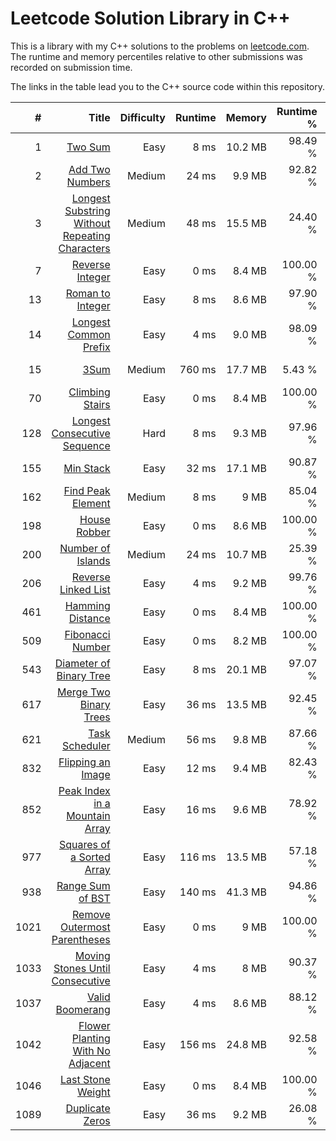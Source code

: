 # Leetcode Solution Library in C++

This is a library with my C++ solutions to the problems on [leetcode.com](https://leetcode.com). The runtime and memory
percentiles relative to other submissions was recorded on submission time.

The links in the table lead you to the C++ source code within this repository.


| #     | Title                                                   | Difficulty | Runtime | Memory  | Runtime % | Memory % | Submit Date |
| ----: | ------------------------------------------------------: | ---------: | ------: | ------: | --------: | -------: | ----------: |
| 1     | [Two Sum](src/twoSum.cpp)                               |       Easy | 8 ms    | 10.2 MB | 98.49 %   | 37.56 %  | 27.05.2019  |
| 2     | [Add Two Numbers](src/addTwoNumbers.cpp)                |     Medium | 24 ms   | 9.9 MB  | 92.82 %   | 96.52 %  | 30.05.2019  |
| 3     | [Longest Substring Without Repeating Characters](src/lengthOfLongestSubstring.cpp) |     Medium | 48 ms   | 15.5 MB  | 24.40 %   | 40.90 %  | 31.05.2019  |
| 7     | [Reverse Integer](src/reverse.cpp)                      |       Easy | 0 ms   | 8.4 MB   | 100.00 %  | 42.90 %  | 29.05.2019  |
| 13    | [Roman to Integer](src/romanToInt.cpp)                  |       Easy | 8 ms    | 8.6 MB  | 97.90 %   | 77.30 %  | 27.05.2019  |
| 14    | [Longest Common Prefix](src/longestCommonPrefix.cpp)    |       Easy | 4 ms    | 9.0 MB  | 98.09 %   | 48.33 %  | 29.05.2019  |
| 15    | [3Sum](src/threeSum.cpp)                                |     Medium | 760 ms  | 17.7 MB | 5.43 %    | 30.19 %  | 28.05.2019  |
| 70    | [Climbing Stairs](src/climbStairs.cpp)                  |       Easy | 0 ms    | 8.4 MB  | 100.00 %  | 48.46 %  | 31.05.2019  |
| 128   | [Longest Consecutive Sequence](src/longestConsecutive.cpp) |    Hard | 8 ms    |  9.3 MB | 97.96 %   | 93.86 %  | 14.06.2019  |
| 155   | [Min Stack](src/MinStack.cpp)                           |       Easy | 32 ms   | 17.1 MB | 90.87 %   | 21.90 %  | 30.05.2019  |
| 162   | [Find Peak Element](src/findPeakElement.cpp)            |     Medium |  8 ms   |    9 MB | 85.04 %   | 16.43 %  | 30.05.2019  |
| 198   | [House Robber](src/rob.cpp)                             |       Easy | 0 ms    |  8.6 MB | 100.00 %  | 68.93 %  | 15.06.2019  |
| 200   | [Number of Islands](src/numIslands.cpp)                 |     Medium | 24 ms   | 10.7 MB | 25.39 %   | 90.92 %  | 31.05.2019  |
| 206   | [Reverse Linked List](src/reverseList.cpp)              |       Easy | 4 ms    | 9.2 MB  | 99.76 %   | 38.01 %  | 30.05.2019  |
| 461   | [Hamming Distance](src/hammingDistance.cpp)             |       Easy | 0 ms    | 8.4 MB  | 100.00 %  | 52.26 %  | 30.05.2019  |
| 509   | [Fibonacci Number](src/fib.cpp)                         |       Easy | 0 ms    | 8.2 MB  | 100.00 %  | 58.86 %  | 16.06.2019  |
| 543   | [Diameter of Binary Tree](src/diameterOfBinaryTree.cpp) |       Easy | 8 ms    | 20.1 MB | 97.07 %   | 45.20 %  | 14.06.2019  |
| 617   | [Merge Two Binary Trees](src/mergeTrees.cpp)            |       Easy | 36 ms   | 13.5 MB | 92.45 %   | 85.42 %  | 25.06.2019  |
| 621   | [Task Scheduler](src/leastInterval.cpp)                 |     Medium | 56 ms   | 9.8 MB  | 87.66 %   | 58.73 %  | 14.06.2019  |
| 832   | [Flipping an Image](src/flipAndInvertImage.cpp)         |       Easy | 12 ms   | 9.4 MB  | 82.43 %   | 28.42 %  | 06.06.2019  |
| 852   | [Peak Index in a Mountain Array](src/peakIndexInMountainArray.cpp) | Easy | 16 ms | 9.6 MB | 78.92 % |  8.53 %  | 04.06.2019  |
| 977   | [Squares of a Sorted Array](src/sortedSquares.cpp)      |       Easy | 116 ms  | 13.5 MB | 57.18 %   | 74.04 %  | 31.05.2019  |
| 938   | [Range Sum of BST](src/rangeSumBST.cpp)                 |       Easy | 140 ms  | 41.3 MB | 94.86 %   | 55.54 %  | 31.05.2019  |
| 1021  | [Remove Outermost Parentheses](src/removeOuterParentheses.cpp) | Easy | 0 ms   | 9 MB    | 100.00 %  |  42.95 % | 27.06.2019  |
| 1033  | [Moving Stones Until Consecutive](src/numMovesStones.cpp) |     Easy | 4 ms    | 8 MB    | 90.37 %   | 100.00 % | 20.06.2019  |
| 1037  | [Valid Boomerang](src/isBoomerang.cpp)                  |       Easy | 4 ms    | 8.6 MB  | 88.12 %   | 100.00 % | 31.05.2019  |
| 1042  | [Flower Planting With No Adjacent](src/gardenNoAdj.cpp) |       Easy | 156 ms  | 24.8 MB | 92.58 %   | 100.00 % | 05.06.2019  |
| 1046  | [Last Stone Weight](src/lastStoneWeight.cpp)            |       Easy | 0 ms    | 8.4 MB  | 100.00 %  | 100.00 % | 31.05.2019  |
| 1089  | [Duplicate Zeros](src/duplicateZeros.cpp)               |       Easy | 36 ms   | 9.2 MB  | 26.08 %   | 100.00 % | 26.06.2019  |
